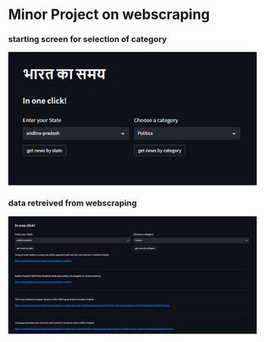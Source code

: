 # Minor Project on webscraping

### starting screen for selection of category
<img src="screen1.png">

### data retreived from webscraping
<img src="screen2.png">